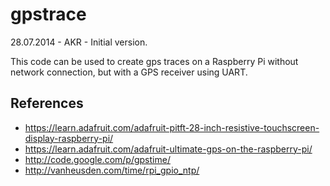 gpstrace
========

28.07.2014 - AKR - Initial version.


This code can be used to create gps traces on a Raspberry Pi without network connection, but with a GPS receiver using UART.


References
----------

* https://learn.adafruit.com/adafruit-pitft-28-inch-resistive-touchscreen-display-raspberry-pi/
* https://learn.adafruit.com/adafruit-ultimate-gps-on-the-raspberry-pi/
* http://code.google.com/p/gpstime/
* http://vanheusden.com/time/rpi_gpio_ntp/

